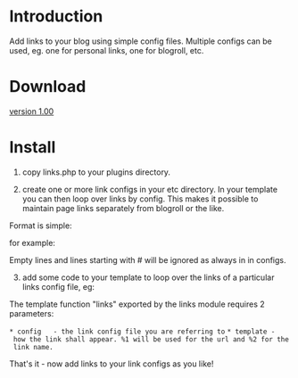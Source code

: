 Introduction
============

Add links to your blog using simple config files. Multiple configs can be used, eg. one for personal links, one for blogroll, etc.

Download
========

[version 1.00](http://plosxom.googlecode.com/files/links-1.00.zip)

Install
=======

1. copy links.php to your plugins directory.

2. create one or more link configs in your etc directory. In your template you can then loop over links by config. This makes it possible to maintain page links separately from blogroll or the like.

Format is simple:

for example:

Empty lines and lines starting with \# will be ignored as always in in configs.

3. add some code to your template to loop over the links of a particular links config file, eg:

The template function "links" exported by the links module requires 2 parameters:

`* config   - the link config file you are referring to`
`* template - how the link shall appear. %1 will be used for the url and %2 for the link name.`

That's it - now add links to your link configs as you like!
